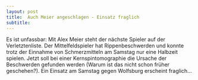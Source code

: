 ```yaml
---
layout: post
title:  Auch Meier angeschlagen - Einsatz fraglich
subtitle:  
---
```


Es ist unfassbar: Mit Alex Meier steht der nächste Spieler auf der Verletztenliste. Der Mittelfeldspieler hat Rippenbeschwerden und konnte trotz der Einnahme von Schmerzmitteln am Samstag nur eine Halbzeit spielen. Jetzt soll bei einer Kernspintomographie die Ursache der Beschwerden gefunden werden (Warum ist das nicht schon früher geschehen?). Ein Einsatz am Samstag gegen Wolfsburg erscheint fraglich...


